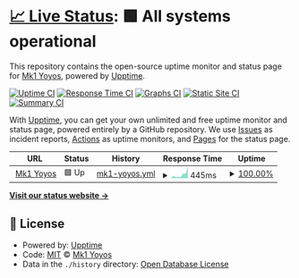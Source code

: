 # [📈 Live Status](https://Mk1Yoyos.github.io/upptime): <!--live status--> **🟩 All systems operational**

This repository contains the open-source uptime monitor and status page for [Mk1 Yoyos](https://mk1yoyos.com), powered by [Upptime](https://github.com/upptime/upptime).

[![Uptime CI](https://github.com/Mk1Yoyos/upptime/workflows/Uptime%20CI/badge.svg)](https://github.com/Mk1Yoyos/upptime/actions?query=workflow%3A%22Uptime+CI%22)
[![Response Time CI](https://github.com/Mk1Yoyos/upptime/workflows/Response%20Time%20CI/badge.svg)](https://github.com/Mk1Yoyos/upptime/actions?query=workflow%3A%22Response+Time+CI%22)
[![Graphs CI](https://github.com/Mk1Yoyos/upptime/workflows/Graphs%20CI/badge.svg)](https://github.com/Mk1Yoyos/upptime/actions?query=workflow%3A%22Graphs+CI%22)
[![Static Site CI](https://github.com/Mk1Yoyos/upptime/workflows/Static%20Site%20CI/badge.svg)](https://github.com/Mk1Yoyos/upptime/actions?query=workflow%3A%22Static+Site+CI%22)
[![Summary CI](https://github.com/Mk1Yoyos/upptime/workflows/Summary%20CI/badge.svg)](https://github.com/Mk1Yoyos/upptime/actions?query=workflow%3A%22Summary+CI%22)

With [Upptime](https://upptime.js.org), you can get your own unlimited and free uptime monitor and status page, powered entirely by a GitHub repository. We use [Issues](https://github.com/Mk1Yoyos/upptime/issues) as incident reports, [Actions](https://github.com/Mk1Yoyos/upptime/actions) as uptime monitors, and [Pages](https://Mk1Yoyos.github.io/upptime) for the status page.

<!--start: status pages-->
<!-- This summary is generated by Upptime (https://github.com/upptime/upptime) -->
<!-- Do not edit this manually, your changes will be overwritten -->
<!-- prettier-ignore -->
| URL | Status | History | Response Time | Uptime |
| --- | ------ | ------- | ------------- | ------ |
| <img alt="" src="https://icons.duckduckgo.com/ip3/mk1yoyos.com.ico" height="13"> [Mk1 Yoyos](https://mk1yoyos.com/) | 🟩 Up | [mk1-yoyos.yml](https://github.com/Mk1Yoyos/upptime/commits/HEAD/history/mk1-yoyos.yml) | <details><summary><img alt="Response time graph" src="./graphs/mk1-yoyos/response-time-week.png" height="20"> 445ms</summary><br><a href="https://Mk1Yoyos.github.io/upptime/history/mk1-yoyos"><img alt="Response time 520" src="https://img.shields.io/endpoint?url=https%3A%2F%2Fraw.githubusercontent.com%2FMk1Yoyos%2Fupptime%2FHEAD%2Fapi%2Fmk1-yoyos%2Fresponse-time.json"></a><br><a href="https://Mk1Yoyos.github.io/upptime/history/mk1-yoyos"><img alt="24-hour response time 177" src="https://img.shields.io/endpoint?url=https%3A%2F%2Fraw.githubusercontent.com%2FMk1Yoyos%2Fupptime%2FHEAD%2Fapi%2Fmk1-yoyos%2Fresponse-time-day.json"></a><br><a href="https://Mk1Yoyos.github.io/upptime/history/mk1-yoyos"><img alt="7-day response time 445" src="https://img.shields.io/endpoint?url=https%3A%2F%2Fraw.githubusercontent.com%2FMk1Yoyos%2Fupptime%2FHEAD%2Fapi%2Fmk1-yoyos%2Fresponse-time-week.json"></a><br><a href="https://Mk1Yoyos.github.io/upptime/history/mk1-yoyos"><img alt="30-day response time 540" src="https://img.shields.io/endpoint?url=https%3A%2F%2Fraw.githubusercontent.com%2FMk1Yoyos%2Fupptime%2FHEAD%2Fapi%2Fmk1-yoyos%2Fresponse-time-month.json"></a><br><a href="https://Mk1Yoyos.github.io/upptime/history/mk1-yoyos"><img alt="1-year response time 565" src="https://img.shields.io/endpoint?url=https%3A%2F%2Fraw.githubusercontent.com%2FMk1Yoyos%2Fupptime%2FHEAD%2Fapi%2Fmk1-yoyos%2Fresponse-time-year.json"></a></details> | <details><summary><a href="https://Mk1Yoyos.github.io/upptime/history/mk1-yoyos">100.00%</a></summary><a href="https://Mk1Yoyos.github.io/upptime/history/mk1-yoyos"><img alt="All-time uptime 99.70%" src="https://img.shields.io/endpoint?url=https%3A%2F%2Fraw.githubusercontent.com%2FMk1Yoyos%2Fupptime%2FHEAD%2Fapi%2Fmk1-yoyos%2Fuptime.json"></a><br><a href="https://Mk1Yoyos.github.io/upptime/history/mk1-yoyos"><img alt="24-hour uptime 100.00%" src="https://img.shields.io/endpoint?url=https%3A%2F%2Fraw.githubusercontent.com%2FMk1Yoyos%2Fupptime%2FHEAD%2Fapi%2Fmk1-yoyos%2Fuptime-day.json"></a><br><a href="https://Mk1Yoyos.github.io/upptime/history/mk1-yoyos"><img alt="7-day uptime 100.00%" src="https://img.shields.io/endpoint?url=https%3A%2F%2Fraw.githubusercontent.com%2FMk1Yoyos%2Fupptime%2FHEAD%2Fapi%2Fmk1-yoyos%2Fuptime-week.json"></a><br><a href="https://Mk1Yoyos.github.io/upptime/history/mk1-yoyos"><img alt="30-day uptime 100.00%" src="https://img.shields.io/endpoint?url=https%3A%2F%2Fraw.githubusercontent.com%2FMk1Yoyos%2Fupptime%2FHEAD%2Fapi%2Fmk1-yoyos%2Fuptime-month.json"></a><br><a href="https://Mk1Yoyos.github.io/upptime/history/mk1-yoyos"><img alt="1-year uptime 99.98%" src="https://img.shields.io/endpoint?url=https%3A%2F%2Fraw.githubusercontent.com%2FMk1Yoyos%2Fupptime%2FHEAD%2Fapi%2Fmk1-yoyos%2Fuptime-year.json"></a></details>

<!--end: status pages-->

[**Visit our status website →**](https://Mk1Yoyos.github.io/upptime)

## 📄 License

- Powered by: [Upptime](https://github.com/upptime/upptime)
- Code: [MIT](./LICENSE) © [Mk1 Yoyos](https://mk1yoyos.com)
- Data in the `./history` directory: [Open Database License](https://opendatacommons.org/licenses/odbl/1-0/)
